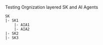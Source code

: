 Testing Orgnization layered SK and AI Agents

```
SK
|- SK1
    |- AIA1
    |- AIA2
|- SK2
|- SK3
```


